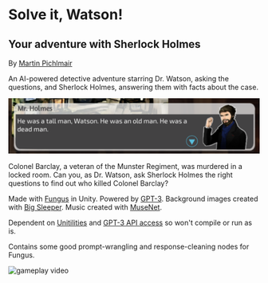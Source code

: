 # Solve it, Watson!
## Your adventure with Sherlock Holmes
By [Martin Pichlmair](http://twitter.com/martinpi)

An AI-powered detective adventure starring Dr. Watson, asking the questions, and Sherlock Holmes, answering them with facts about the case.

![Screenshot](https://github.com/gameaischool2021members/the-solipsist-league/blob/28818b0fcb5eb0deb6d62f3fa78bc754f7170364/Documentation/Screenshot%202021-07-08%20at%2017.32.14.png)

Colonel Barclay, a veteran of the Munster Regiment, was murdered in a locked room. Can you, as Dr. Watson, ask Sherlock Holmes the right questions to find out who killed Colonel Barclay?

Made with [Fungus](http://fungusgames.com/) in Unity. Powered by [GPT-3](https://openai.com/blog/openai-api/). Background images created with [Big Sleeper](https://colab.research.google.com/drive/1IemyAhbXaSz6AUj3tiI2_FKdOGbb2Z95?usp=sharing). Music created with [MuseNet](https://openai.com/blog/musenet/#try).

Dependent on [Unitilities](https://github.com/martinpi/Unitilities) and [GPT-3 API access](https://openai.com/blog/openai-api/) so won't compile or run as is.

Contains some good prompt-wrangling and response-cleaning nodes for Fungus.

![gameplay video](https://drive.google.com/file/d/1rtcGamPGuCr_ZkoC9_bsjl_iqIr5WJgI/view?usp=sharing)
